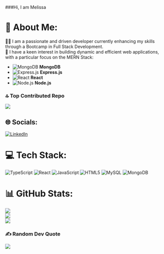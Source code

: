 ###Hi, I am Melissa 

# 💫 About Me:

👨‍💻 I am a passionate and driven developer currently enhancing my skills through a Bootcamp in Full Stack Development.  
🚀 I have a keen interest in building dynamic and efficient web applications, with a particular focus on the MERN Stack:

- ![MongoDB](https://img.shields.io/badge/-MongoDB-47A248?style=flat-square&logo=mongodb&logoColor=white) **MongoDB**
- ![Express.js](https://img.shields.io/badge/-Express.js-000000?style=flat-square&logo=express&logoColor=white) **Express.js**
- ![React](https://img.shields.io/badge/-React-61DAFB?style=flat-square&logo=react&logoColor=white) **React**
- ![Node.js](https://img.shields.io/badge/-Node.js-339933?style=flat-square&logo=node.js&logoColor=white) **Node.js**

### 🔝 Top Contributed Repo
![](https://github-contributor-stats.vercel.app/api?username=melvec&limit=5&theme=dark&combine_all_yearly_contributions=true)

## 🌐 Socials:
[![LinkedIn](https://img.shields.io/badge/LinkedIn-%230077B5.svg?logo=linkedin&logoColor=white)](https://linkedin.com/in/melive) 

# 💻 Tech Stack:
![TypeScript](https://img.shields.io/badge/typescript-%23007ACC.svg?style=for-the-badge&logo=typescript&logoColor=white) ![React](https://img.shields.io/badge/react-%2320232a.svg?style=for-the-badge&logo=react&logoColor=%2361DAFB) ![JavaScript](https://img.shields.io/badge/javascript-%23323330.svg?style=for-the-badge&logo=javascript&logoColor=%23F7DF1E) ![HTML5](https://img.shields.io/badge/html5-%23E34F26.svg?style=for-the-badge&logo=html5&logoColor=white) ![MySQL](https://img.shields.io/badge/mysql-4479A1.svg?style=for-the-badge&logo=mysql&logoColor=white) ![MongoDB](https://img.shields.io/badge/MongoDB-%234ea94b.svg?style=for-the-badge&logo=mongodb&logoColor=white)

# 📊 GitHub Stats:
![](https://github-readme-stats.vercel.app/api?username=melvec&theme=dark&hide_border=false&include_all_commits=false&count_private=false)<br/>
![](https://github-readme-streak-stats.herokuapp.com/?user=melvec&theme=dark&hide_border=false)<br/>
![](https://github-readme-stats.vercel.app/api/top-langs/?username=melvec&theme=dark&hide_border=false&include_all_commits=false&count_private=false&layout=compact)

### ✍️ Random Dev Quote
![](https://quotes-github-readme.vercel.app/api?type=horizontal&theme=radical)



<!-- Proudly created with GPRM ( https://gprm.itsvg.in ) -->
